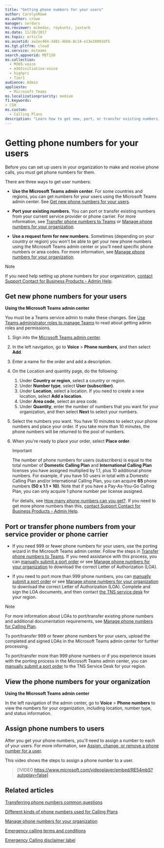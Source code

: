 ```yaml
---
title: "Getting phone numbers for your users"
author: CarolynRowe
ms.author: crowe
manager: serdars
ms.reviewer: mikedav, roykuntz, jastark
ms.date: 11/28/2017
ms.topic: article
ms.assetid: aa2ec464-3481-4bbb-8c14-e13e18093df5
ms.tgt.pltfrm: cloud
ms.service: msteams
search.appverid: MET150
ms.collection: 
  - M365-voice
  - m365initiative-voice
  - highpri
  - Tier1
audience: Admin
appliesto: 
  - Microsoft Teams
ms.localizationpriority: medium
f1.keywords:
- CSH
ms.custom: 
  - Calling Plans
description: "Learn how to get new, port, or transfer existing numbers for Teams, and how to show the changes to your users."
---
```


# Getting phone numbers for your users

Before you can set up users in your organization to make and receive phone calls, you must get phone numbers for them.
  
There are three ways to get user numbers:

- **Use the Microsoft Teams admin center.** For some countries and regions, you can get numbers for your users using the Microsoft Teams admin center. See [Get new phone numbers for your users](#get-new-phone-numbers-for-your-users).

- **Port your existing numbers.** You can port or transfer existing numbers from your current service provider or phone carrier. For more information, see [Transfer phone numbers to Teams](./phone-number-calling-plans/transfer-phone-numbers-to-teams.md) or [Manage phone numbers for your organization](/microsoftteams/manage-phone-numbers-for-your-organization).  
  
- **Use a request form for new numbers.** Sometimes (depending on your country or region) you won't be able to get your new phone numbers using the Microsoft Teams admin center or you'll need specific phone numbers or area codes. For more information, see [Manage phone numbers for your organization](/microsoftteams/manage-phone-numbers-for-your-organization).
  
> [!NOTE]
> If you need help setting up phone numbers for your organization, [contact Support Contact for Business Products - Admin Help](/microsoft-365/admin/contact-support-for-business-products).

## Get new phone numbers for your users

**Using the Microsoft Teams admin center**

You must be a Teams service admin to make these changes. See [Use Teams administrator roles to manage Teams](./using-admin-roles.md) to read about getting admin roles and permissions.

1. Sign into the [Microsoft Teams admin center](https://go.microsoft.com/fwlink/p/?linkid=2066851).

2. In the left navigation, go to **Voice** > **Phone numbers**, and then select **Add**.

3. Enter a name for the order and add a description.

4. On the Location and quantity page, do the following:
    1. Under **Country or region**, select a country or region.
    2. Under **Number type**, select **User (subscriber)**.
    3. Under **Location**, select a location. If you need to create a new location, select **Add a location**.
    4. Under **Area code**, select an area code.
    5. Under **Quantity**, enter the number of numbers that you want for your organization, and then select **Next** to select your numbers.

5. Select the numbers you want. You have 10 minutes to select your phone numbers and place your order. If you take more than 10 minutes, the phone numbers will be returned to the pool of numbers.

6. When you're ready to place your order, select **Place order**.

    > [!IMPORTANT]
    > The number of phone numbers for users (subscribers) is equal to the total number of **Domestic Calling Plan** and **International Calling Plan** licenses you have assigned multiplied by 1.1, plus 10 additional phone numbers. For example, if you have 50 users in total with a Domestic Calling Plan and/or International Calling Plan, you can acquire **65** phone numbers **(50 x 1.1 + 10)**. Note that if you have a Pay-As-You-Go Calling Plan, you can only acquire 1 phone number per license assigned.
    >
    > For details, see [How many phone numbers can you get?](./how-many-phone-numbers-can-you-get.md). If you need to get more phone numbers than this, [contact Support Contact for Business Products - Admin Help](/microsoft-365/admin/contact-support-for-business-products).
  
## Port or transfer phone numbers from your service provider or phone carrier
  
- If you need 999 or fewer phone numbers for your users, use the porting wizard in the Microsoft Teams admin center. Follow the steps in [Transfer phone numbers to Teams](./phone-number-calling-plans/transfer-phone-numbers-to-teams.md). If you need assistance with this process, you can [manually submit a port order](phone-number-calling-plans/manually-submit-port-order.md) or see [Manage phone numbers for your organization](/microsoftteams/manage-phone-numbers-for-your-organization) to download the correct Letter of Authorization (LOA).

- If you need to port more than 999 phone numbers, you can [manually submit a port order](phone-number-calling-plans/manually-submit-port-order.md) or see [Manage phone numbers for your organization](/microsoftteams/manage-phone-numbers-for-your-organization) to download the correct Letter of Authorization (LOA). Complete and sign the LOA documents, and then contact [the TNS service desk](manage-phone-numbers-for-your-organization/contact-tns-service-desk.md) for your region.

> [!NOTE]
> For more information about LOAs to port/transfer existing phone numbers and additional documentation requirements, see [Manage phone numbers for Calling Plan](/microsoftteams/manage-phone-numbers-for-your-organization/manage-phone-numbers-for-your-organization).
>
>To port/transfer 999 or fewer phone numbers for your users, upload the completed and signed LOAs in the Microsoft Teams admin center for further processing. 
>
> To port/transfer more than 999 phone numbers or if you experience issues with the porting process in the Microsoft Teams admin center, you can [manually submit a port order](/microsoftteams/phone-number-calling-plans/manually-submit-port-order) to the TNS Service Desk for your region.

## View the phone numbers for your organization

**Using the Microsoft Teams admin center**

In the left navigation of the admin center, go to **Voice** > **Phone numbers** to view the numbers for your organization, including location, number type, and status information.
  
## Assign phone numbers to users

After you get your phone numbers, you'll need to assign a number to each of your users. For more information, see [Assign, change, or remove a phone number for a user](./assign-change-or-remove-a-phone-number-for-a-user.md).

This video shows the steps to assign a phone number to a user.

> [!VIDEO https://www.microsoft.com/videoplayer/embed/RE54mbS?autoplay=false]

## Related articles

[Transferring phone numbers common questions](./phone-number-calling-plans/port-order-overview.md)

[Different kinds of phone numbers used for Calling Plans](./different-kinds-of-phone-numbers-used-for-calling-plans.md)

[Manage phone numbers for your organization](/microsoftteams/manage-phone-numbers-for-your-organization)

[Emergency calling terms and conditions](./emergency-calling-terms-and-conditions.md)

[Emergency Calling disclaimer label](https://github.com/MicrosoftDocs/OfficeDocs-SkypeForBusiness/blob/live/Teams/downloads/emergency-calling/emergency-calling-label-(en-us)-(v.1.0).zip?raw=true)
